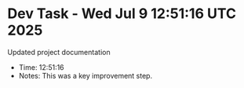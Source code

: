 # Dev Task - Wed Jul  9 12:51:16 UTC 2025
Updated project documentation
- Time: 12:51:16
- Notes: This was a key improvement step.
